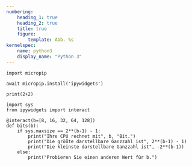 ```yaml
---
numbering:
    heading_1: true
    heading_2: true
    title: true
    figure:
        template: Abb. %s
kernelspec:
    name: python3
    display_name: "Python 3"
---
```


```{code-cell} python3
import micropip

await micropip.install('ipywidgets')
```

```{code-cell} python3
print(2+2)
```

```{code-cell} python3
import sys
from ipywidgets import interact

@interact(b=[8, 16, 32, 64, 128])
def bits(b):
    if sys.maxsize == 2**(b-1) - 1:
        print("Ihre CPU rechnet mit", b, "Bit.")
        print("Die größte darstellbare Ganzzahl ist", 2**(b-1) - 1)
        print("Die kleinste darstellbare Ganzzahl ist", -2**(b-1))
    else:
        print("Probieren Sie einen anderen Wert für b.")
```
